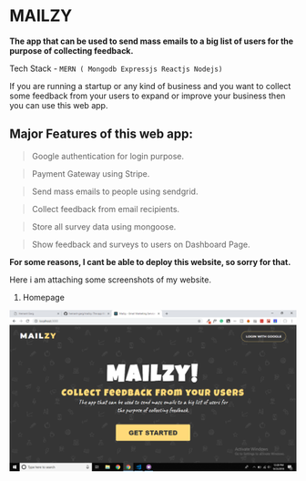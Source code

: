 # MAILZY

**The app that can be used to send mass emails to a big list of users for the purpose of collecting feedback.**

Tech Stack - `MERN ( Mongodb Expressjs Reactjs Nodejs)`

If you are running a startup or any kind of business and you want to collect some feedback from your users to expand or improve your business then you can use this web app.

## Major Features of this web app: 

 > Google authentication for login purpose.

 > Payment Gateway using Stripe.
 
 > Send mass emails to people using sendgrid.
 
 > Collect feedback from email recipients.
 
 > Store all survey data using mongoose.
 
 > Show feedback and surveys to users on Dashboard Page.

**For some reasons, I cant be able to deploy this website, so sorry for that.**

Here i am attaching some screenshots of my website. 

1) Homepage

<img src='./media/Screenshot (290).png'>
